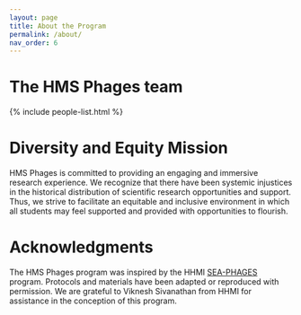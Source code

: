 ```yaml
---
layout: page
title: About the Program
permalink: /about/
nav_order: 6
---
```


# The HMS Phages team


{% include people-list.html %}

# Diversity and Equity Mission

HMS Phages is committed to providing an engaging and immersive research experience. We recognize that there have been systemic injustices in the historical distribution of scientific research opportunities and support. Thus, we strive to facilitate an equitable and inclusive environment in which all students may feel supported and provided with opportunities to flourish.

# Acknowledgments

The HMS Phages program was inspired by the HHMI [SEA-PHAGES](https://seaphages.org/) program. Protocols and materials have been adapted or reproduced with permission. We are grateful to Viknesh Sivanathan from HHMI for assistance in the conception of this program.
